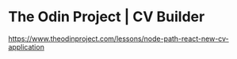 # The Odin Project | CV Builder

https://www.theodinproject.com/lessons/node-path-react-new-cv-application
